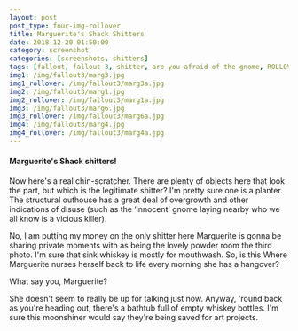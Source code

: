 ```yaml
---
layout: post
post_type: four-img-rollover
title: Marguerite's Shack Shitters
date: 2018-12-20 01:50:00
category: screenshot
categories: [screenshots, shitters]
tags: [fallout, fallout 3, shitter, are you afraid of the gnome, ROLLOVER]
img1: /img/fallout3/marg3.jpg
img1_rollover: /img/fallout3/marg3a.jpg
img2: /img/fallout3/marg1.jpg
img2_rollover: /img/fallout3/marg1a.jpg
img3: /img/fallout3/marg6.jpg
img3_rollover: /img/fallout3/marg6a.jpg
img4: /img/fallout3/marg4.jpg
img4_rollover: /img/fallout3/marg4a.jpg
---
```

#### Marguerite's Shack shitters!

Now here's a real chin-scratcher. There are plenty of objects here that look the part, but which is the legitimate shitter? I'm pretty sure one is a planter. The structural outhouse has a great deal of overgrowth and other indications of disuse (such as the ‘innocent’ gnome laying nearby who we all know is a vicious killer).

No, I am putting my money on the only shitter here Marguerite is gonna be sharing private moments with as being the lovely powder room the third photo. I'm sure that sink whiskey is mostly for mouthwash. So, is this Where Marguerite nurses herself back to life every morning she has a hangover?

What say you, Marguerite?

She doesn't seem to really be up for talking just now. Anyway, 'round back as you're heading out, there's a bathtub full of empty whiskey bottles. I'm sure this moonshiner would say they're being saved for art projects.
